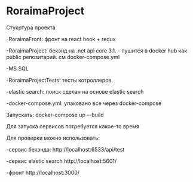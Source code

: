 # RoraimaProject

Стукртура проекта

-RoraimaFront: фронт на react hook + redux

-RoraimaProject: бекэнд на .net api core 3.1. - пушится в docker hub как public репозитарий. см docker-compose.yml

-MS SQL

-RoraimaProjectTests: тесты котроллеров

-elastic search: поиск сделан на основе elastic search

-docker-compose.yml: упаковано все через docker-compose

Запускать: docker-compose up --build

Для запуска сервисов потребуется какое-то время

Для проверки можно использовать:

-сервис бекэнда: http://localhost:6533/api/test

-сервис elastic search http://localhost:5601/

-фронт http://localhost:3000/
